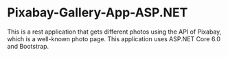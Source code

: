 # Pixabay-Gallery-App-ASP.NET
This is a rest application that gets different photos using the API of Pixabay, which is a well-known photo page. This application uses ASP.NET Core 6.0 and Bootstrap.
